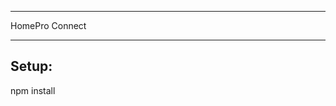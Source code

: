 ***********************************************************************************
HomePro Connect
**********************************************************************************
Setup:
-----------------------------------------------------------------------------------
npm install
